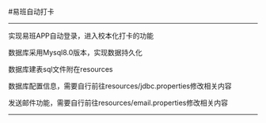 #易班自动打卡
___
实现易班APP自动登录，进入校本化打卡的功能

数据库采用Mysql8.0版本，实现数据持久化

数据库建表sql文件附在resources

数据库配置信息，需要自行前往resources/jdbc.properties修改相关内容

发送邮件功能，需要自行前往resources/email.properties修改相关内容
___